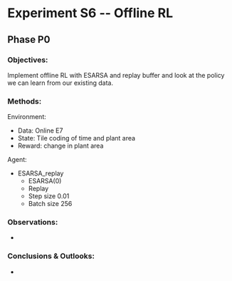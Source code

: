 #  Experiment S6 -- Offline RL
##  Phase P0

### Objectives:
Implement offline RL with ESARSA and replay buffer and look at the policy
we can learn from our existing data.

### Methods:
Environment:
- Data: Online E7
- State: Tile coding of time and plant area
- Reward: change in plant area

Agent:
- ESARSA_replay
  - ESARSA(0)
  - Replay
  - Step size 0.01
  - Batch size 256

### Observations:
-

### Conclusions & Outlooks:
-
